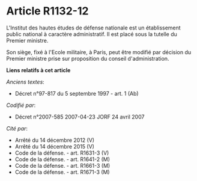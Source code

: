 # Article R1132-12

L'Institut des hautes études de défense nationale est un établissement public national à caractère administratif. Il est
placé sous la tutelle du Premier ministre.

Son siège, fixé à l'Ecole militaire, à Paris, peut être modifié par décision du Premier ministre prise sur proposition du
conseil d'administration.

**Liens relatifs à cet article**

_Anciens textes_:

  - Décret n°97-817 du 5 septembre 1997 - art. 1 (Ab)

_Codifié par_:

  - Décret n°2007-585 2007-04-23 JORF 24 avril 2007

_Cité par_:

  - Arrêté du 14 décembre 2012 (V)
  - Arrêté du 14 décembre 2015 (V)
  - Code de la défense. - art. R1631-3 (V)
  - Code de la défense. - art. R1641-2 (M)
  - Code de la défense. - art. R1661-3 (M)
  - Code de la défense. - art. R1671-3 (M)
